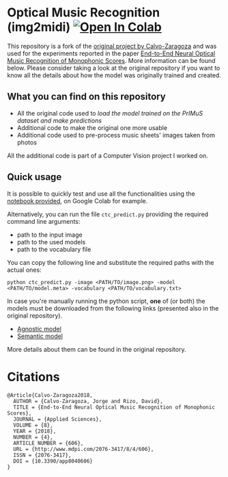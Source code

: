 # Optical Music Recognition (img2midi) <a target="_blank" href="https://colab.research.google.com/github/FreshMag/tf-end-to-end/blob/master/omr.ipynb"><img src="https://colab.research.google.com/assets/colab-badge.svg" alt="Open In Colab"/></a>

This repository is a fork of the [original project by Calvo-Zaragoza](https://github.com/OMR-Research/tf-end-to-end) and
was used for the experiments reported in the paper [End-to-End Neural Optical Music Recognition of Monophonic Scores](http://www.mdpi.com/2076-3417/8/4/606).
More information can be found below. Please consider taking a look at the original repository if you want to know all
the details about how the model was originally trained and created.

## What you can find on this repository

- All the original code used to *load the model trained on the PrIMuS dataset and make predictions*
- Additional code to make the original one more usable
- Additional code used to pre-process music sheets' images taken from photos

All the additional code is part of a Computer Vision project I worked on. 

## Quick usage

It is possible to quickly test and use all the functionalities using the [notebook provided](omr.ipynb), on Google Colab for example.

Alternatively, you can run the file `ctc_predict.py` providing the required command line arguments:
- path to the input image
- path to the used models
- path to the vocabulary file

You can copy the following line and substitute the required paths with the actual ones:
```
python ctc_predict.py -image <PATH/TO/image.png> -model <PATH/TO/model.meta> -vocabulary <PATH/TO/vocabulary.txt>
```

In case you're manually running the python script, **one** of (or both) the models must be downloaded from the following links (presented also in
the original repository).

* [Agnostic model](https://grfia.dlsi.ua.es/primus/models/PrIMuS/Agnostic-Model.zip)
* [Semantic model](https://grfia.dlsi.ua.es/primus/models/PrIMuS/Semantic-Model.zip)

More details about them can be found in the original repository.


# Citations

```
@Article{Calvo-Zaragoza2018,
  AUTHOR = {Calvo-Zaragoza, Jorge and Rizo, David},
  TITLE = {End-to-End Neural Optical Music Recognition of Monophonic Scores},
  JOURNAL = {Applied Sciences},
  VOLUME = {8},
  YEAR = {2018},
  NUMBER = {4},
  ARTICLE NUMBER = {606},
  URL = {http://www.mdpi.com/2076-3417/8/4/606},
  ISSN = {2076-3417},
  DOI = {10.3390/app8040606}
}
```
